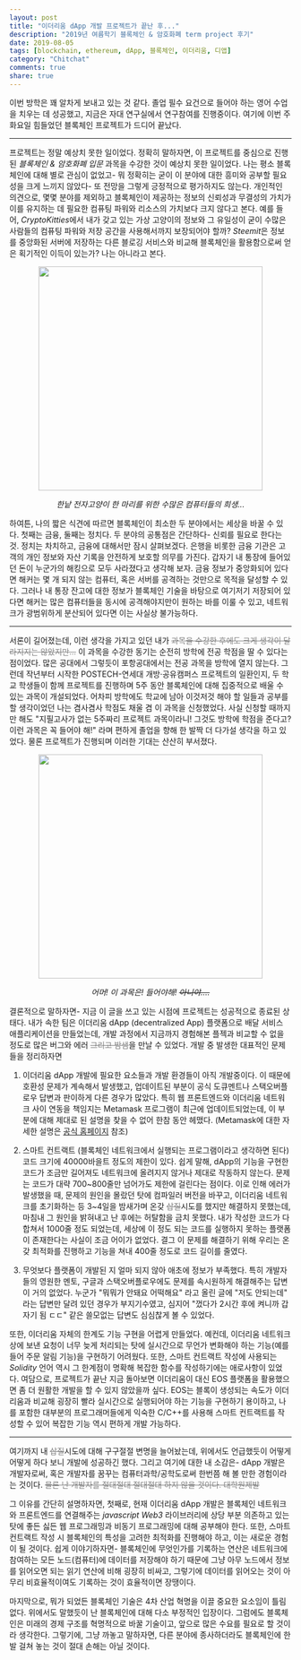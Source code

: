 ```yaml
---
layout: post
title: "이더리움 dApp 개발 프로젝트가 끝난 후..."
description: "2019년 여름학기 블록체인 & 암호화폐 term project 후기"
date: 2019-08-05
tags: [blockchain, ethereum, dApp, 블록체인, 이더리움, 디앱]
category: "Chitchat"
comments: true
share: true
---
```



이번 방학은 꽤 알차게 보내고 있는 것 같다. 졸업 필수 요건으로 들어야 하는 영어 수업을 치우는 데 성공했고, 지금은 자대 연구실에서 연구참여를 진행중이다. 여기에 이번 주 화요일 힘들었던 블록체인 프로젝트가 드디어 끝났다. 

***

프로젝트는 정말 예상치 못한 일이었다. 정확히 말하자면, 이 프로젝트를 중심으로 진행된 *블록체인 & 암호화폐 입문* 과목을 수강한 것이 예상치 못한 일이었다. 나는 평소 블록체인에 대해 별로 관심이 없었고- 뭐 정확히는 굳이 이 분야에 대한 흥미와 공부할 필요성을 크게 느끼지 않았다- 또 전망을 그렇게 긍정적으로 평가하지도 않는다. 개인적인 의견으로, 몇몇 분야를 제외하고 블록체인이 제공하는 정보의 신뢰성과 무결성의 가치가 이를 유지하는 데 필요한 컴퓨팅 파워와 리소스의 가치보다 크지 않다고 본다. 예를 들어, *CryptoKitties*에서 내가 갖고 있는 가상 고양이의 정보와 그 유일성이 굳이 수많은 사람들의 컴퓨팅 파워와 저장 공간을 사용해서까지 보장되어야 할까? *Steemit*은 정보를 중앙화된 서버에 저장하는 다른 블로깅 서비스와 비교해 블록체인을 활용함으로써 얻은 획기적인 이득이 있는가? 나는 아니라고 본다. 

<center><img src="https://jeonhyun97.github.io/images/kitty.jpg" width="400" ></center>

*<center>한낱 전자고양이 한 마리를 위한 수많은 컴퓨터들의 희생...</center>*

하여튼, 나의 짧은 식견에 따르면 블록체인이 최소한 두 분야에서는 세상을 바꿀 수 있다. 첫째는 금융, 둘째는 정치다. 두 분야의 공통점은 간단하다- 신뢰를 필요로 한다는 것. 정치는 차치하고, 금융에 대해서만 잠시 살펴보겠다. 은행을 비롯한 금융 기관은 고객의 개인 정보와 자산 기록을 안전하게 보호할 의무를 가진다. 갑자기 내 통장에 들어있던 돈이 누군가의 해킹으로 모두 사라졌다고 생각해 보자. 금융 정보가 중앙화되어 있다면 해커는 몇 개 되지 않는 컴퓨터, 혹은 서버를 공격하는 것만으로 목적을 달성할 수 있다. 그러나 내 통장 잔고에 대한 정보가 블록체인 기술을 바탕으로 여기저기 저장되어 있다면 해커는 많은 컴퓨터들을 동시에 공격해야지만이 원하는 바를 이룰 수 있고, 네트워크가 광범위하게 분산되어 있다면 이는 사실상 불가능하다. 

***

서론이 길어졌는데, 이런 생각을 가지고 있던 내가 <span style="color:gray">~~과목을 수강한 후에도 크게 생각이 달라지지는 않았지만...~~</span> 이 과목을 수강한 동기는 순전히 방학에 전공 학점을 딸 수 있다는 점이었다. 많은 공대에서 그렇듯이 포항공대에서는 전공 과목을 방학에 열지 않는다. 그런데 작년부터 시작한 POSTECH-연세대 개방‧공유캠퍼스 프로젝트의 일환인지, 두 학교 학생들이 함께 프로젝트를 진행하며 5주 동안 블록체인에 대해 집중적으로 배울 수 있는 과목이 개설되었다. 어차피 방학에도 학교에 남아 이것저것 해야 할 일들과 공부를 할 생각이었던 나는 겸사겸사 학점도 채울 겸 이 과목을 신청했었다. 사실 신청할 때까지만 해도 "지필고사가 없는 5주짜리 프로젝트 과목이라니! 그것도 방학에 학점을 준다고? 이런 과목은 꼭 들어야 해!" 라며 편하게 졸업을 향해 한 발짝 더 다가설 생각을 하고 있었다. 물론 프로젝트가 진행되며 이러한 기대는 산산히 부서졌다. 

<center><img src="https://jeonhyun97.github.io/images/sayahae.jpg" width="400" ></center>

*<center>어머! 이 과목은! 들어야해! <del>아니야....</del></center>*

결론적으로 말하자면- 지금 이 글을 쓰고 있는 시점에 프로젝트는 성공적으로 종료된 상태다. 내가 속한 팀은 이더리움 dApp (decentralized App) 플랫폼으로 배달 서비스 애플리케이션을 만들었는데, 개발 과정에서 지금까지 경험해본 플젝과 비교할 수 없을 정도로 많은 버그와 에러 <span style="color:gray">~~그리고 밤샘~~</span>을 만날 수 있었다. 개발 중 발생한 대표적인 문제들을 정리하자면

1. 이더리움 dApp 개발에 필요한 요소들과 개발 환경들이 아직 개발중이다. 이 때문에 호환성 문제가 계속해서 발생했고, 업데이트된 부분이 공식 도큐멘트나 스택오버플로우 답변과 판이하게 다른 경우가 많았다. 특히 웹 프론트엔드와 이더리움 네트워크 사이 연동을 책임지는 Metamask 프로그램이 최근에 업데이트되었는데, 이 부분에 대해 제대로 된 설명을 찾을 수 없어 한참 동안 헤맸다. (Metamask에 대한 자세한 설명은 [공식 홈페이지](https://metamask.io/) 참조)

2. 스마트 컨트랙트 (블록체인 네트워크에서 실행되는 프로그램이라고 생각하면 된다) 코드 크기에 40000바을트 정도의 제한이 있다. 쉽게 말해, dApp의 기능을 구현한 코드가 조금만 길어져도 네트워크에 올려지지 않거나 제대로 작동하지 않는다. 문제는 코드가 대략 700~800줄만 넘어가도 제한에 걸린다는 점이다. 이로 인해 에러가 발생했을 때, 문제의 원인을 몰랐던 탓에 컴파일러 버전을 바꾸고, 이더리움 네트워크를 초기화하는 등 3~4일을 밤새가며 온갖 <span style="color:gray">~~삽질~~</span>시도를 했지만 해결하지 못했는데, 마침내 그 원인을 밝혀내고 난 후에는 허탈함을 금치 못했다. 내가 작성한 코드가 다 합쳐서 1000줄 정도 되었는데, 세상에 이 정도 되는 코드를 실행하지 못하는 플랫폼이 존재한다는 사실이 조금 어이가 없었다. 결그 이 문제를 해결하기 위해 우리는 온갖 최적화를 진행하고 기능을 쳐내 400줄 정도로 코드 길이를 줄였다. 

3. 무엇보다 플랫폼이 개발된 지 얼마 되지 않아 애초에 정보가 부족했다. 특히 개발자들의 영원한 멘토, 구글과 스택오버플로우에도 문제를 속시원하게 해결해주는 답변이 거의 없었다. 누군가 "뭐뭐가 안돼요 어떡해요" 라고 올린 글에 "저도 안되는데" 라는 답변만 달려 있던 경우가 부지기수였고, 심지어 "껐다가 2시간 후에 켜니까 갑자기 됨 ㄷㄷ" 같은 쓸모없는 답변도 심심찮게 볼 수 있었다.  

또한, 이더리움 자체의 한계도 기능 구현을 어렵게 만들었다. 예컨데, 이더리움 네트워크상에 보낸 요청이 너무 늦게 처리되는 탓에 실시간으로 무언가 변화해야 하는 기능(예를 들어 주문 알림 기능)을 구현하기 어려웠다. 또한, 스마트 컨트랙트 작성에 사용되는 *Solidity* 언어 역시 그 한계점이 명확해 복잡한 함수를 작성하기에는 애로사항이 있었다. 여담으로, 프로젝트가 끝난 지금 돌아보면 이더리움이 대신 EOS 플랫폼을 활용했으면 좀 더 원활한 개발을 할 수 있지 않았을까 싶다. EOS는 블록이 생성되는 속도가 이더리움과 비교해 굉장히 빨라 실시간으로 실행되어야 하는 기능을 구현하기 용이하고, 나를 포함한 대부분의 프로그래머들에게 익숙한 C/C++를 사용해 스마트 컨트랙트를 작성할 수 있어 복잡한 기능 역시 편하게 개발 가능하다. 

***

여기까지 내 <span style="color:gray">~~삽질~~</span>시도에 대해 구구절절 변명을 늘어놨는데, 위에서도 언급했듯이 어떻게 어떻게 하다 보니 개발에 성공하긴 했다. 그리고 여기에 대한 내 소감은- dApp 개발은 개발자로써, 혹은 개발자를 꿈꾸는 컴퓨터과학/공학도로써 한번쯤 해 볼 만한 경험이라는 것이다. <span style="color:gray">~~물론 난 개발자를 절대절대 절대절대 하지 않을 것이다. 대학원제발~~</span> 

그 이유를 간단히 설명하자면, 첫째로, 현재 이더리움 dApp 개발은 블록체인 네트워크와 프론트엔드를 연결해주는 *javascript Web3* 라이브러리에 상당 부분 의존하고 있는 탓에 좋든 싫든 웹 프로그래밍과 비동기 프로그래밍에 대해 공부해야 한다. 또한, 스마트 컨트랙트 작성 시 블록체인의 특성을 고려한 최적화를 진행해야 하고, 이는 새로운 경험이 될 것이다. 쉽게 이야기하자면- 블록체인에 무엇인가를 기록하는 연산은 네트워크에 참여하는 모든 노드(컴퓨터)에 데이터를 저장해야 하기 때문에 그냥 아무 노드에서 정보를 읽어오면 되는 읽기 연산에 비해 굉장히 비싸고, 그렇기에 데이터를 읽어오는 것이 아무리 비효율적이여도 기록하는 것이 효율적이면 장땡이다. 

마지막으로, 뭐가 되었든 블록체인 기술은 4차 산업 혁명을 이끌 중요한 요소임이 틀림없다. 위에서도 말했듯이 난 블록체인에 대해 다소 부정적인 입장이다. 그럼에도 블록체인은 미래의 경제 구조를 혁명적으로 바꿀 기술이고, 앞으로 많은 수요를 필요로 할 것이라 생각한다. 그렇기에, 그냥 까놓고 말하자면, 다른 분야에 종사하더라도 블록체인에 한 발 걸쳐 놓는 것이 절대 손해는 아닐 것이다. 


